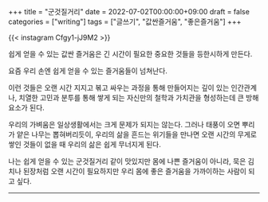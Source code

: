 +++
title = "군것질거리"
date = 2022-07-02T00:00:00+09:00
draft = false
categories = ["writing"]
tags = ["글쓰기", "값싼즐거움", "좋은즐거움"]
+++

{{< instagram Cfgy1-jJ9M2 >}}

쉽게 얻을 수 있는 값싼 즐거움은 긴 시간이 필요한 중요한 것들을 등한시하게 만든다.

요즘 우리 손엔 쉽게 얻을 수 있는 즐거움들이 넘쳐난다.

이런 것들은 오랜 시간 지지고 볶고 싸우는 과정을 통해 만들어지는 깊이 있는 인간관계나, 치열한 고민과 분투를 통해 쌓게 되는 자신만의 철학과 가치관을 형성하는데 큰 방해요소가 된다.

우리의 가벼움은 일상생활에서는 크게 문제가 되지는 않는다. 그러나 태풍이 오면 뿌리가 얕은 나무는 뽑혀버리듯이, 우리의 삶을 흔드는 위기들을 만나면 오랜 시간의 무게로 쌓인 것들이 없을 때 우리의 삶은 쉽게 무너지게 된다.

나는 쉽게 얻을 수 있는 군것질거리 같이 맛있지만 몸에 나쁜 즐거움이 아니라, 묵은 김치나 된장처럼 오랜 시간이 필요하지만 우리 몸에 좋은 즐거움을 가까이하는 사람이 되고 싶다.

---
